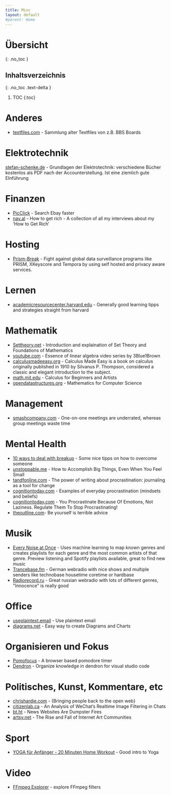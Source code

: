 ```yaml
---
title: Misc
layout: default
#parent: Home
---
```


# Übersicht
{: .no_toc }

## Inhaltsverzeichnis
{: .no_toc .text-delta }

1. TOC
{:toc}

# Anderes
* [textfiles.com](http://textfiles.com/) - Sammlung alter Textfiles von z.B. BBS Boards

# Elektrotechnik
[stefan-schenke.de](http://www.stefan-schenke.de/get/) - Grundlagen der Elektrotechnik: verschiedene Bücher kostenlos als PDF nach der Accounterstellung. Ist eine ziemlich gute EInführung

# Finanzen
* [PicClick](https://picclick.de/) - Search Ebay faster
* [nav.al](https://nav.al/rich) - How to get rich - A collection of all my interviews about my ‘How to Get Rich’ 

# Hosting
* [Prism-Break](https://prism-break.org/en/) - Fight against global data surveillance programs like PRISM, XKeyscore and Tempora by using self hosted and privacy aware services.

# Lernen
* [academicresourcecenter.harvard.edu](https://academicresourcecenter.harvard.edu/learning-practices-backed-research) - Generally good learning tipps and strategies straight from harvard

# Mathematik
* [Settheory.net](https://settheory.net/) - Introduction and explaination of Set Theory and Foundations of Mathematics
* [youtube.com](https://www.youtube.com/playlist?list=PLZHQObOWTQDPD3MizzM2xVFitgF8hE_ab) - Essence of linear algebra video series by 3Blue1Brown
* [calculusmadeeasy.org](https://www.calculusmadeeasy.org/) - Calculus Made Easy is a book on calculus originally published in 1910 by Silvanus P. Thompson, considered a classic and elegant introduction to the subject.
* [math.mit.edu](http://www-math.mit.edu/~djk/calculus_beginners/) - Calculus for Beginners and Artists
* [opendatastructures.org](https://opendatastructures.org/mcs.pdf) - Mathematics for Computer Science

# Management
* [smashcompany.com](http://www.smashcompany.com/business/one-on-one-meetings-are-underrated-whereas-group-meetings-waste-time) - One-on-one meetings are underrated, whereas group meetings waste time

# Mental Health
* [10 ways to deal with breakup](https://thoughtcatalog.com/zaron-burnett-iii/2013/05/10-ways-to-deal-with-losing-the-one-person-you-want/) - Some nice tipps on how to overcome someone
* [unstoppable.me](https://unstoppable.me/accomplish-big-things/) - How to Accomplish Big Things, Even When You Feel Small
* [tandfonline.com](https://www.tandfonline.com/doi/abs/10.1080/0309877X.2019.1702154) - The power of writing about procrastination: journaling as a tool for change
* [cognitiontoday.com](https://cognitiontoday.com/examples-of-everyday-procrastination-mindsets-and-beliefs/) - Examples of everyday procrastination (mindsets and beliefs) 
* [cognitiontoday.com](https://cognitiontoday.com/you-procrastinate-because-of-emotions-not-laziness-regulate-them-to-stop-procrastinating/) - You Procrastinate Because Of Emotions, Not Laziness. Regulate Them To Stop Procrastinating! 
* [theoutline.com](https://theoutline.com/post/7142/be-yourself-is-terrible-advice?zd=3&zi=d4auwi2h)- Be yourself is terrible advice

# Musik
* [Every Noise at Once](https://everynoise.com/) - Uses machine learning to map known genres and creates playlists for each genre and the most common artists of that genre. Preview listening and Spotify playlists available, great to find new music
* [Trancebase.fm](https://www.trancebase.fm/) - German webradio with nice shows and multiple senders like technobase housetime coretime or hardbase
* [Radiorecord.ru](https://www.radiorecord.ru/) - Great russian webradio with lots of different genres, "Innocence" is really good

# Office
* [useplaintext.email](https://useplaintext.email/) - Use plaintext email
* [diagrams.net](https://app.diagrams.net/) - Easy way to create Diagrams and Charts

# Organisieren und Fokus
* [Pomofocus](https://pomofocus.io/) - A browser based pomodore timer
* [Dendron](https://www.dendron.so/) - Organize knowledge in dendron for visual studio code

# Politisches, Kunst, Kommentare, etc
* [chrishardie.com](https://chrishardie.com/2018/04/rebuilding-open-web/) - {Bringing people back to the open web}
* [citizenlab.ca](https://citizenlab.ca/2019/07/cant-picture-this-2-an-analysis-of-wechats-realtime-image-filtering-in-chats/) - An Analysis of WeChat’s Realtime Image Filtering in Chats
* [bt.ht](https://bt.ht/news-websites-are-dumpster-fires/) - News Websites Are Dumpster Fires
* [artsy.net](https://www.artsy.net/article/artsy-editorial-rise-fall-internet-art-communities) - The Rise and Fall of Internet Art Communities

# Sport
* [YOGA für Anfänger - 20 Minuten Home Workout](https://www.youtube.com/watch?v=UErN1VLCXC0) - Good intro to Yoga

# Video
* [FFmpeg Explorer](https://ffmpeg.lav.io/) - explore FFmpeg filters